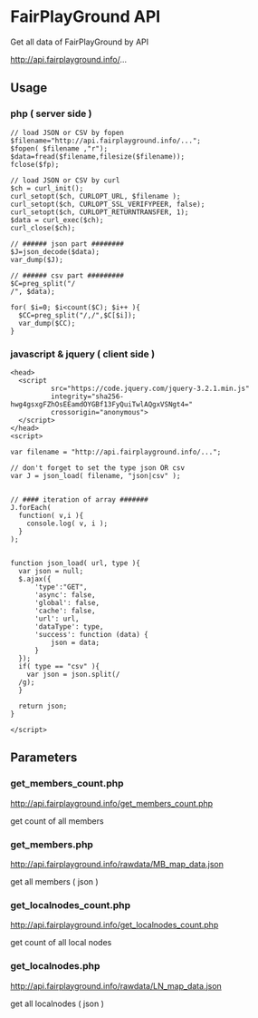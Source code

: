 # FairPlayGround API
Get all data of FairPlayGround by API

http://api.fairplayground.info/...

## Usage

### php ( server side ) ###

    // load JSON or CSV by fopen
    $filename="http://api.fairplayground.info/...";
    $fopen( $filename ,"r");
    $data=fread($filename,filesize($filename));
    fclose($fp);

    // load JSON or CSV by curl
    $ch = curl_init();
    curl_setopt($ch, CURLOPT_URL, $filename );
    curl_setopt($ch, CURLOPT_SSL_VERIFYPEER, false);
    curl_setopt($ch, CURLOPT_RETURNTRANSFER, 1);
    $data = curl_exec($ch);
    curl_close($ch);

    // ###### json part ########
    $J=json_decode($data);
    var_dump($J);

    // ###### csv part #########
    $C=preg_split("/
    /", $data);

    for( $i=0; $i<count($C); $i++ ){
      $CC=preg_split("/,/",$C[$i]);
      var_dump($CC);
    }

### javascript & jquery ( client side ) ###

    <head>
      <script
			  src="https://code.jquery.com/jquery-3.2.1.min.js"
			  integrity="sha256-hwg4gsxgFZhOsEEamdOYGBf13FyQuiTwlAQgxVSNgt4="
			  crossorigin="anonymous">
      </script>
    </head>
    <script>

    var filename = "http://api.fairplayground.info/...";

    // don't forget to set the type json OR csv
    var J = json_load( filename, "json|csv" );


    // #### iteration of array #######
    J.forEach(
      function( v,i ){
        console.log( v, i );
      }
    );


    function json_load( url, type ){
      var json = null;
      $.ajax({
          'type':"GET",
          'async': false,
          'global': false,
          'cache': false,
          'url': url,
          'dataType': type,
          'success': function (data) {
              json = data;
          }
      });
      if( type == "csv" ){
        var json = json.split(/
      /g);
      }

      return json;
    }

    </script>

## Parameters



### get_members_count.php
http://api.fairplayground.info/get_members_count.php

get count of all members


### get_members.php
http://api.fairplayground.info/rawdata/MB_map_data.json

get all members ( json )



### get_localnodes_count.php
http://api.fairplayground.info/get_localnodes_count.php

get count of all local nodes


### get_localnodes.php
http://api.fairplayground.info/rawdata/LN_map_data.json

get all localnodes ( json )
